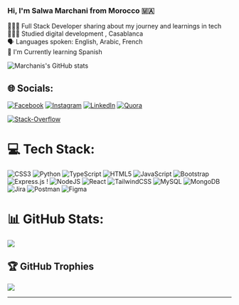 ### Hi, I'm Salwa Marchani from Morocco 🇲🇦

👩🏻‍💻 Full Stack Developer sharing about my journey and learnings in tech<br>
👩🏻‍🎓 Studied digital development , Casablanca<br>
🗣️ Languages spoken: English, Arabic, French<br>
💭 I'm Currently learning Spanish



![Marchanis's GitHub stats](https://github-readme-stats.vercel.app/api?username=Marchanis&show_icons=true&theme=radical)

## 🌐 Socials:

[![Facebook](https://img.shields.io/badge/Facebook-%231877F2.svg?logo=Facebook&logoColor=white)](https://web.facebook.com/profile.php?id=100008663926053)
[![Instagram](https://img.shields.io/badge/Instagram-%23E4405F.svg?logo=Instagram&logoColor=white)](https://www.instagram.com/salwa.marchani/)
[![LinkedIn](https://img.shields.io/badge/LinkedIn-%230077B5.svg?logo=linkedin&logoColor=white)](https://www.linkedin.com/in/salwa-marchani/) 
[![Quora](https://img.shields.io/badge/Quora-%23B92B27.svg?logo=Quora&logoColor=white)](https://www.quora.com/profile/Salwa-Marchani-1)

[![Stack-Overflow](https://img.shields.io/badge/Stack-Overflow-%23B92B27.svg?logo=Stack-Overflow&logoColor=white)](https://stackoverflow.com/users/17274569/salwa-marchani)


# 💻 Tech Stack:

![CSS3](https://img.shields.io/badge/css3-%231572B6.svg?style=for-the-badge&logo=css3&logoColor=white) ![Python](https://img.shields.io/badge/python-3670A0?style=for-the-badge&logo=python&logoColor=ffdd54) ![TypeScript](https://img.shields.io/badge/typescript-%23007ACC.svg?style=for-the-badge&logo=typescript&logoColor=white) ![HTML5](https://img.shields.io/badge/html5-%23E34F26.svg?style=for-the-badge&logo=html5&logoColor=white) ![JavaScript](https://img.shields.io/badge/javascript-%23323330.svg?style=for-the-badge&logo=javascript&logoColor=%23F7DF1E) ![Bootstrap](https://img.shields.io/badge/bootstrap-%238511FA.svg?style=for-the-badge&logo=bootstrap&logoColor=white) ![Express.js](https://img.shields.io/badge/express.js-%23404d59.svg?style=for-the-badge&logo=express&logoColor=%2361DAFB) ! ![NodeJS](https://img.shields.io/badge/node.js-6DA55F?style=for-the-badge&logo=node.js&logoColor=white) ![React](https://img.shields.io/badge/react-%2320232a.svg?style=for-the-badge&logo=react&logoColor=%2361DAFB) ![TailwindCSS](https://img.shields.io/badge/tailwindcss-%2338B2AC.svg?style=for-the-badge&logo=tailwind-css&logoColor=white)  ![MySQL](https://img.shields.io/badge/mysql-%2300000f.svg?style=for-the-badge&logo=mysql&logoColor=white) ![MongoDB](https://img.shields.io/badge/MongoDB-%234ea94b.svg?style=for-the-badge&logo=mongodb&logoColor=white)  ![Jira](https://img.shields.io/badge/jira-%230A0FFF.svg?style=for-the-badge&logo=jira&logoColor=white) ![Postman](https://img.shields.io/badge/Postman-FF6C37?style=for-the-badge&logo=postman&logoColor=white) ![Figma](https://img.shields.io/badge/figma-%23F24E1E.svg?style=for-the-badge&logo=figma&logoColor=white)


# 📊 GitHub Stats:

![](https://github-readme-stats.vercel.app/api?username=Marchanis&theme=dark&hide_border=false&include_all_commits=true&count_private=true)<br/>


## 🏆 GitHub Trophies

![](https://github-profile-trophy.vercel.app/?username=Marchanis&theme=radical&no-frame=true&no-bg=false&margin-w=4)

---



